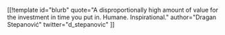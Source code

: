[[!template id="blurb"
quote="A disproportionally high amount of value for the investment in time you put in. Humane. Inspirational."
author="Dragan Stepanović"
twitter="d_stepanovic"
]]
<!-- https://www.linkedin.com/posts/dstepanovic_what-isnt-this-activity-6742543217767645184-jXmh -->
